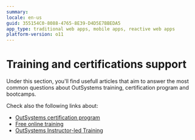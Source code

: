 ```yaml
---
summary: 
locale: en-us
guid: 355154C0-8088-4765-8E39-D4D5E7BBEDA5
app_type: traditional web apps, mobile apps, reactive web apps
platform-version: o11
---
```


# Training and certifications support

Under this section, you'll find usefull articles that aim to answer the most common questions about OutSystems training, certification program and bootcamps.

Check also the following links about:

* [OutSystems certification program](https://www.outsystems.com/certifications/)
* [Free online training](https://www.outsystems.com/training/)
* [OutSystems Instructor-led Training](https://www.outsystems.com/training/classroom-training/)
